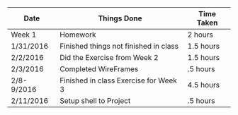 |Date | Things Done | Time Taken |
|----------|-------------------------------------|-------|
|Week 1 | Homework | 2 hours|
| 1/31/2016 | Finished things not finished in class | 1.5 hours |
| 2/2/2016 | Did the Exercise from Week 2 | 1.5 hours |  
| 2/3/2016 | Completed WireFrames  | .5 hours |
| 2/8-9/2016 | Finished in class Exercise for Week 3 | 4.5 hours |
| 2/11/2016 | Setup shell to Project | .5 hours |
